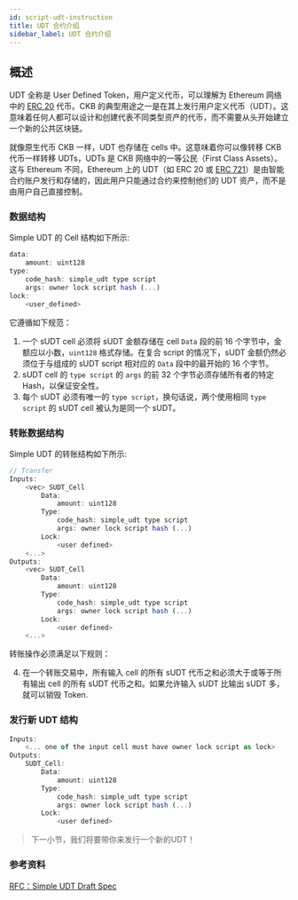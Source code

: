 ```yaml
---
id: script-udt-instruction
title: UDT 合约介绍
sidebar_label: UDT 合约介绍
---
```


## 概述

UDT 全称是 User Defined Token，用户定义代币，可以理解为 Ethereum 网络中的 [ERC 20](https://eips.ethereum.org/EIPS/eip-20) 代币。CKB 的典型用途之一是在其上发行用户定义代币（UDT）。这意味着任何人都可以设计和创建代表不同类型资产的代币，而不需要从头开始建立一个新的公共区块链。

就像原生代币 CKB 一样，UDT 也存储在 cells 中。这意味着你可以像转移 CKB 代币一样转移 UDTs，UDTs 是 CKB 网络中的一等公民（First Class Assets）。这与 Ethereum 不同，Ethereum 上的 UDT（如 ERC 20 或 [ERC 721](https://eips.ethereum.org/EIPS/eip-721)）是由智能合约账户发行和存储的，因此用户只能通过合约来控制他们的 UDT 资产，而不是由用户自己直接控制。

### 数据结构

Simple UDT 的 Cell 结构如下所示:

```js
data:
    amount: uint128
type:
    code_hash: simple_udt type script
    args: owner lock script hash (...)
lock:
    <user_defined>
```
它遵循如下规范：

1. 一个 sUDT cell 必须将 sUDT 金额存储在 cell `Data` 段的前 16 个字节中，金额应以小数，`uint128` 格式存储。在复合 script 的情况下，sUDT 金额仍然必须位于与组成的 sUDT script 相对应的 `Data` 段中的最开始的 16 个字节。
2. sUDT cell 的 `type script` 的 `args` 的前 32 个字节必须存储所有者的特定 Hash，以保证安全性。
3. 每个 sUDT 必须有唯一的 `type script`，换句话说，两个使用相同 `type script` 的 sUDT cell 被认为是同一个 sUDT。


### 转账数据结构

Simple UDT 的转账结构如下所示:

```js
// Transfer
Inputs:
    <vec> SUDT_Cell
        Data:
            amount: uint128
        Type:
            code_hash: simple_udt type script
            args: owner lock script hash (...)
        Lock:
            <user defined>
    <...>
Outputs:
    <vec> SUDT_Cell
        Data:
            amount: uint128
        Type:
            code_hash: simple_udt type script
            args: owner lock script hash (...)
        Lock:
            <user defined>
    <...>
```
转账操作必须满足以下规则：

4. 在一个转账交易中，所有输入 cell 的所有 sUDT 代币之和必须大于或等于所有输出 cell 的所有 sUDT 代币之和。如果允许输入 sUDT 比输出 sUDT 多，就可以销毁 Token.

### 发行新 UDT 结构

```js
Inputs:
    <... one of the input cell must have owner lock script as lock>
Outputs:
    SUDT_Cell:
        Data:
            amount: uint128
        Type:
            code_hash: simple_udt type script
            args: owner lock script hash (...)
        Lock:
            <user defined>
```

> 下一小节，我们将要带你来发行一个新的UDT！

### 参考资料

[RFC：Simple UDT Draft Spec](https://talk.nervos.org/t/rfc-simple-udt-draft-spec/4333)
